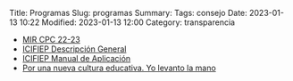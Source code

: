 Title: Programas
Slug: programas
Summary:
Tags: consejo
Date: 2023-01-13 10:22
Modified: 2023-01-13 12:00
Category: transparencia


* [MIR CPC 22-23](mir-cpc-22-23.pdf)
* [ICIFIEP Descripción General](icifiep-descripcion-general.pdf)
* [ICIFIEP Manual de Aplicación](icifiep-manual-de-aplicacion.pdf)
* [Por una nueva cultura educativa. Yo levanto la mano](yo-levanto-la-mano.pdf)